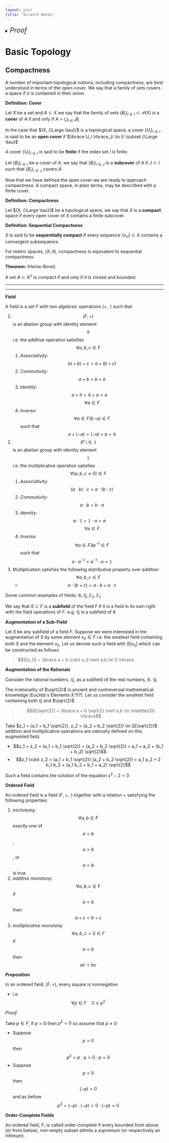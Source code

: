```yaml
---
layout: post
title: 'Scratch Notes'
---
```

<details>
<summary><i style="font-size:150%;">Proof</i></summary>

<div class="proof" markdown="1">


</div>
</details>


# Basic Topology

## Compactness

A number of important topological notions, including compactness, are best understood in terms of the open-cover. We say that a family of sets covers a space if it is contained in their union.

<div class="definition" markdown="1">

**Definition: Cover**

Let $X$ be a set and $A \subset X$ we say that the family of sets $\lbrace B_i \rbrace_{i \in I} \subset \mathcal{P}(X)$ is a **cover** of $A$ if and only if $A = \bigcup_{i \in I} B_i$

In the case that $(X, {\Large \tau})$ is a topological space, a cover $\lbrace U_i \rbrace_{i \in I}$ is said to be an **open cover** if $\lbrace U_i \rbrace_{i \in I} \subset {\Large \tau}$

A cover $\lbrace U_i \rbrace_{i \in I}$ is said to be **finite** if the index set $I$ is finite.

Let $\lbrace B_i \rbrace_{i \in I}$ be a cover of $A$, we say that $\lbrace B_i \rbrace_{i \in J}$ is a **subcover** of $A$ if $J \subset I$ such that $\lbrace B_i \rbrace_{i \in J}$ covers $A$. 
</div>

Now that we have defined the open cover we are ready to approach compactness. A compact space, in plain terms, may be described with a finite cover.

<div class="definition" markdown="1">

**Definition: Compactness**

Let $(X, {\Large \tau})$ be a topological space, we say that $X$ is a **compact** space if every open cover of $X$ contains a finite subcover.

**Definition: Sequential Compactness**

$X$ is said to be **sequentially compact** if every sequence $\lbrace x_n \rbrace \subset X$ contains a convergent subsequence.
</div>

For metric spaces, $(X,d)$, compactness is equivalent to sequential compactness.

<div class="definition" markdown="1">

**Theorem:** (Heine-Borel)

A set $A \subset \mathbb{R}^n$ is compact if and only if it is closed and bounded.

</div>

<hr>
<hr>


<div class="definition" markdown="1">

**Field**

A field is a set $F$ with two algebraic operations $(+, \cdot)$ such that
1. $$(F,+)$$ is an abelian group with identity element $$\mathbb{0}$$ i.e. the additive operation satisfies $$\forall a,b,c \in F$$
    1. *Associativity:* $$(a+b) + c = a + (b+c)$$
    2. *Commutivity:* $$a+b = b+a$$
    3. *Identity:* $$a + \mathbb{0} = \mathbb{0} + a = a \quad$$ $$\forall a \in F$$ 
    4. *Inverse:* $$\forall a \in F \exists (-a) \in F$$ such that $$a + (-a) = (-a) + a = \mathbb{0}$$
2. $$(F \setminus \mathbb{0}, \cdot)$$ is an abelian group with identity element $$\mathbb{1}$$ i.e. the multiplicative operation satisfies $$\forall (a,b,c \neq 0) \in F$$
    1. *Associativity:* $$(a \cdot b) \cdot c = a \cdot (b \cdot c)$$
    2. *Commutivity:* $$a \cdot b = b \cdot a$$
    3. *Identity:* $$a \cdot \mathbb{1} = \mathbb{1} \cdot a = a \quad$$ $$\forall a \in F$$ 
    4. *Inverse:* $$\forall a \in F \exists a^{-1} \in F$$ such that $$a \cdot a^{-1} = a^{-1} \cdot a = \mathbb{1}$$
3. Multiplication satisfies the following distributive property over addition $$\forall a,b,c \in F$$
    - $$a \cdot (b+c) = a \cdot b + a \cdot c$$
</div>

Some common examples of fields: $\mathbb{R},\mathbb{Q},\mathbb{Z_2},\mathbb{Z_3}$

We say that $S \subset F$ is a **subfield** of the field $F$ if it is a field in its own right with the field operations of $F$. e.g. $\mathbb{Q}$ is a subfield of $\mathbb{R}$

**Augmentation of a Sub-Field**

Let $S$ be any subfield of a field $F$. Suppose we were interested in the augmentation of $S$ by some element $x_0 \in F$ i.e. the smallest field containing both $S$ and the element $x_0$. Let us denote such a field with $S[x_0]$ which can be constructed as follows
> $$S[x_0] = \lbrace a + b \cdot x_0 \vert a,b \in S \rbrace

<div class="example" markdown="1">

**Augmentation of the Rationals**

Consider the rational numbers, $\mathbb{Q}$, as a subfield of the real numbers, $\mathbb{R}$. $\mathbb{Q}$.

The irrationality of $\sqrt{2}$ is ancient and contreversial mathematical knowledge (Euclids's Elements $X.117$). Let us consider the smallest field containing both $\mathbb{Q}$ and $\sqrt{2}$
> $$Q[\sqrt{2}] = \lbrace a + b \sqrt{2} \vert a,b \in \mathbb{Q} \rbrace$$

Take $z_1 = (a_1 + b_1 \sqrt{2}), z_2 = (a_2 + b_2 \sqrt{2}) \in  Q[\sqrt{2}]$ addition and multiplicative operations are naturally defined on this augmented field.
- $$z_1 + z_2 = (a_1 + b_1 \sqrt{2}) + (a_2 + b_2 \sqrt{2}) = a_1 + a_2 + (b_1 + b_2) \sqrt{2}$$
- $$z_1 \cdot z_2 = (a_1 + b_1 \sqrt{2}) (a_2 + b_2 \sqrt{2}) = a_1 a_2 + 2 b_1 b_2 + (a_1 b_2 + b_1 + a_2) \sqrt{2}$$

Such a field contains the solution of the equation $x^2 - 2 = 0$

</div>

<div class="definition" markdown="1">

**Ordered Field**

An ordered field is a field $(F,+, \cdot)$ together with a relation $<$ satisfying the following properties:
1. *trichotomy:* $$\forall a,b \in F$$ exactly one of $$a < b$$, $$a > b$$, or $$a=b$$ is true
2. *additive monotony:* $$\forall a,b,c \in F$$ if $$a<b$$ then $$a+c < b+c$$
3. *multiplicative monotony* $$\forall a,b,c > 0 \in F$$ if $$a<b$$ then $$ac < bc$$

</div>

<div class="proposition" markdown="1">

**Proposition**

In an ordered field, $(F, <)$, every square is nonnegative 
- i.e. $$\forall p \in F \quad 0 \leq p^2$$

</div>

<div class="proof" markdown="1">

*Proof:*

Take $p \in F$, if $p = 0$ then $p^2 = 0$ so assume that $p \neq 0$
- Suppose $$p > 0$$ then $$p^2 = p \cdot p > 0 \cdot p = 0$$
- Suppose $$p < 0$$ then $$(-p) > 0$$ and as before $$p^2 = (-p) \cdot (-p) > 0 \cdot (-p) = 0$$

</div>

<div class="definition" markdown="1">

**Order-Complete Fields**

An ordered field, $F$, is called order-complete if every bounded from above (or from below), non-empty subset admits a supremum (or respectively an infimum).

</div>